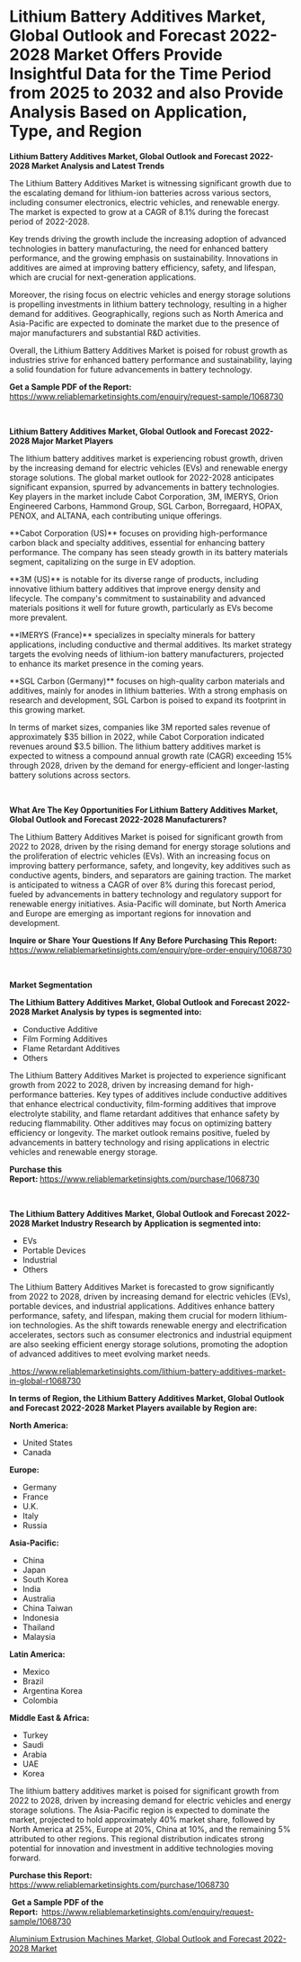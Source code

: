 <p><h1>Lithium Battery Additives Market, Global Outlook and Forecast 2022-2028 Market Offers Provide Insightful Data for the Time Period from 2025 to 2032 and also Provide Analysis Based on Application, Type, and Region</h1></p><p><strong>Lithium Battery Additives Market, Global Outlook and Forecast 2022-2028 Market Analysis and Latest Trends</strong></p>
<p><p>The Lithium Battery Additives Market is witnessing significant growth due to the escalating demand for lithium-ion batteries across various sectors, including consumer electronics, electric vehicles, and renewable energy. The market is expected to grow at a CAGR of 8.1% during the forecast period of 2022-2028. </p><p>Key trends driving the growth include the increasing adoption of advanced technologies in battery manufacturing, the need for enhanced battery performance, and the growing emphasis on sustainability. Innovations in additives are aimed at improving battery efficiency, safety, and lifespan, which are crucial for next-generation applications.</p><p>Moreover, the rising focus on electric vehicles and energy storage solutions is propelling investments in lithium battery technology, resulting in a higher demand for additives. Geographically, regions such as North America and Asia-Pacific are expected to dominate the market due to the presence of major manufacturers and substantial R&D activities. </p><p>Overall, the Lithium Battery Additives Market is poised for robust growth as industries strive for enhanced battery performance and sustainability, laying a solid foundation for future advancements in battery technology.</p></p>
<p><strong>Get a Sample PDF of the Report:&nbsp;</strong> <a href="https://www.reliablemarketinsights.com/enquiry/request-sample/1068730?utm_campaign=3186&utm_medium=2&utm_source=Github&utm_content=ia&utm_term=21032025&utm_id=lithium-battery-additives-market-global-outlook-and-forecast-2022-2028">https://www.reliablemarketinsights.com/enquiry/request-sample/1068730</a></p>
<p>&nbsp;</p>
<p><strong>Lithium Battery Additives Market, Global Outlook and Forecast 2022-2028 Major Market Players</strong></p>
<p><p>The lithium battery additives market is experiencing robust growth, driven by the increasing demand for electric vehicles (EVs) and renewable energy storage solutions. The global market outlook for 2022-2028 anticipates significant expansion, spurred by advancements in battery technologies. Key players in the market include Cabot Corporation, 3M, IMERYS, Orion Engineered Carbons, Hammond Group, SGL Carbon, Borregaard, HOPAX, PENOX, and ALTANA, each contributing unique offerings.</p><p>**Cabot Corporation (US)** focuses on providing high-performance carbon black and specialty additives, essential for enhancing battery performance. The company has seen steady growth in its battery materials segment, capitalizing on the surge in EV adoption.</p><p>**3M (US)** is notable for its diverse range of products, including innovative lithium battery additives that improve energy density and lifecycle. The company's commitment to sustainability and advanced materials positions it well for future growth, particularly as EVs become more prevalent.</p><p>**IMERYS (France)** specializes in specialty minerals for battery applications, including conductive and thermal additives. Its market strategy targets the evolving needs of lithium-ion battery manufacturers, projected to enhance its market presence in the coming years.</p><p>**SGL Carbon (Germany)** focuses on high-quality carbon materials and additives, mainly for anodes in lithium batteries. With a strong emphasis on research and development, SGL Carbon is poised to expand its footprint in this growing market.</p><p>In terms of market sizes, companies like 3M reported sales revenue of approximately $35 billion in 2022, while Cabot Corporation indicated revenues around $3.5 billion. The lithium battery additives market is expected to witness a compound annual growth rate (CAGR) exceeding 15% through 2028, driven by the demand for energy-efficient and longer-lasting battery solutions across sectors.</p></p>
<p>&nbsp;</p>
<p><strong>What Are The Key Opportunities For Lithium Battery Additives Market, Global Outlook and Forecast 2022-2028 Manufacturers?</strong></p>
<p><p>The Lithium Battery Additives Market is poised for significant growth from 2022 to 2028, driven by the rising demand for energy storage solutions and the proliferation of electric vehicles (EVs). With an increasing focus on improving battery performance, safety, and longevity, key additives such as conductive agents, binders, and separators are gaining traction. The market is anticipated to witness a CAGR of over 8% during this forecast period, fueled by advancements in battery technology and regulatory support for renewable energy initiatives. Asia-Pacific will dominate, but North America and Europe are emerging as important regions for innovation and development.</p></p>
<p><strong>Inquire or Share Your Questions If Any Before Purchasing This Report:</strong> <a href="https://www.reliablemarketinsights.com/enquiry/pre-order-enquiry/1068730?utm_campaign=3186&utm_medium=2&utm_source=Github&utm_content=ia&utm_term=21032025&utm_id=lithium-battery-additives-market-global-outlook-and-forecast-2022-2028">https://www.reliablemarketinsights.com/enquiry/pre-order-enquiry/1068730</a></p>
<p>&nbsp;</p>
<p><strong>Market Segmentation</strong></p>
<p><strong>The Lithium Battery Additives Market, Global Outlook and Forecast 2022-2028 Market Analysis by types is segmented into:</strong></p>
<p><ul><li>Conductive Additive</li><li>Film Forming Additives</li><li>Flame Retardant Additives</li><li>Others</li></ul></p>
<p><p>The Lithium Battery Additives Market is projected to experience significant growth from 2022 to 2028, driven by increasing demand for high-performance batteries. Key types of additives include conductive additives that enhance electrical conductivity, film-forming additives that improve electrolyte stability, and flame retardant additives that enhance safety by reducing flammability. Other additives may focus on optimizing battery efficiency or longevity. The market outlook remains positive, fueled by advancements in battery technology and rising applications in electric vehicles and renewable energy storage.</p></p>
<p><strong>Purchase this Report:&nbsp;</strong><a href="https://www.reliablemarketinsights.com/purchase/1068730?utm_campaign=3186&utm_medium=2&utm_source=Github&utm_content=ia&utm_term=21032025&utm_id=lithium-battery-additives-market-global-outlook-and-forecast-2022-2028">https://www.reliablemarketinsights.com/purchase/1068730</a></p>
<p>&nbsp;</p>
<p><strong>The Lithium Battery Additives Market, Global Outlook and Forecast 2022-2028 Market Industry Research by Application is segmented into:</strong></p>
<p><ul><li>EVs</li><li>Portable Devices</li><li>Industrial</li><li>Others</li></ul></p>
<p><p>The Lithium Battery Additives Market is forecasted to grow significantly from 2022 to 2028, driven by increasing demand for electric vehicles (EVs), portable devices, and industrial applications. Additives enhance battery performance, safety, and lifespan, making them crucial for modern lithium-ion technologies. As the shift towards renewable energy and electrification accelerates, sectors such as consumer electronics and industrial equipment are also seeking efficient energy storage solutions, promoting the adoption of advanced additives to meet evolving market needs.</p></p>
<p><a href="https://www.reliablemarketinsights.com/lithium-battery-additives-market-in-global-r1068730?utm_campaign=3186&utm_medium=2&utm_source=Github&utm_content=ia&utm_term=21032025&utm_id=lithium-battery-additives-market-global-outlook-and-forecast-2022-2028">&nbsp;https://www.reliablemarketinsights.com/lithium-battery-additives-market-in-global-r1068730</a></p>
<p><strong>In terms of Region, the Lithium Battery Additives Market, Global Outlook and Forecast 2022-2028 Market Players available by Region are:</strong></p>
<p>
    <p> <strong> North America: </strong>
        <ul>
            <li>United States</li>
            <li>Canada</li>
        </ul>
        </p> 
    <p> <strong> Europe: </strong>
        <ul>
            <li>Germany</li>
            <li>France</li>
            <li>U.K.</li>
            <li>Italy</li>
            <li>Russia</li>
        </ul>
        </p> 
    <p> <strong> Asia-Pacific: </strong>
        <ul>
            <li>China</li>
            <li>Japan</li>
            <li>South Korea</li>
            <li>India</li>
            <li>Australia</li>
            <li>China Taiwan</li>
            <li>Indonesia</li>
            <li>Thailand</li>
            <li>Malaysia</li>
        </ul>
        </p> 
    <p> <strong> Latin America: </strong>
        <ul>
            <li>Mexico</li>
            <li>Brazil</li>
            <li>Argentina Korea</li>
            <li>Colombia</li>
        </ul>
        </p> 
    <p> <strong> Middle East & Africa: </strong>
        <ul>
            <li>Turkey</li>
            <li>Saudi</li>
            <li>Arabia</li>
            <li>UAE</li>
            <li>Korea</li>
        </ul>
    </p>
    </p>
<p><p>The lithium battery additives market is poised for significant growth from 2022 to 2028, driven by increasing demand for electric vehicles and energy storage solutions. The Asia-Pacific region is expected to dominate the market, projected to hold approximately 40% market share, followed by North America at 25%, Europe at 20%, China at 10%, and the remaining 5% attributed to other regions. This regional distribution indicates strong potential for innovation and investment in additive technologies moving forward.</p></p>
<p><strong>Purchase this Report: </strong><a href="https://www.reliablemarketinsights.com/purchase/1068730?utm_campaign=3186&utm_medium=2&utm_source=Github&utm_content=ia&utm_term=21032025&utm_id=lithium-battery-additives-market-global-outlook-and-forecast-2022-2028">https://www.reliablemarketinsights.com/purchase/1068730</a></p>
<p>&nbsp;<strong>Get a Sample PDF of the Report:&nbsp;&nbsp;</strong><a href="https://www.reliablemarketinsights.com/enquiry/request-sample/1068730?utm_campaign=3186&utm_medium=2&utm_source=Github&utm_content=ia&utm_term=21032025&utm_id=lithium-battery-additives-market-global-outlook-and-forecast-2022-2028">https://www.reliablemarketinsights.com/enquiry/request-sample/1068730</a></p>
<p><strong></strong></p>
<p><p><a href="https://github.com/GenaGaines34/Market-Research-Report-List-2/blob/main/aluminium-extrusion-machines-market-global-outlook-and-forecast-2022-2028-market.md?utm_campaign=3186&utm_medium=2&utm_source=Github&utm_content=ia&utm_term=21032025&utm_id=lithium-battery-additives-market-global-outlook-and-forecast-2022-2028">Aluminium Extrusion Machines Market, Global Outlook and Forecast 2022-2028 Market</a></p></p>